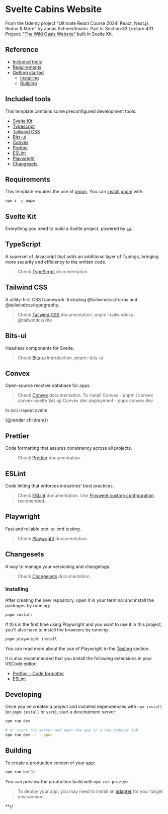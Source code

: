 # Svelte Cabins Website

From the Udemy project "Ultimate React Course 2024: React, Next.js, Redux & More" by Jonas Schmedtmann. Part 5: Section:33 Lecture:431 Project: ["The Wild Oasis Website"](https://github.com/XavierEnriquez/the-wild-oasis-website) built in Svelte Kit.

## Reference

- [Included tools](#included-tools)
- [Requirements](#requirements)
- [Getting started](#getting-started)
  - [Installing](#installing)
  - [Building](#building)

## Included tools

This template contains some preconfigured development tools:

- [Svelte Kit](#svelte-kit)
- [Typescript](#typescript)
- [Tailwind CSS](#tailwind-css)
- [Bits-ui](#bits-ui)
- [Convex](#convex)
- [Prettier](#prettier)
- [ESLint](#eslint)
- [Playwright](#playwright)
- [Changesets](#changesets)

## Requirements

This template requires the use of [pnpm](https://pnpm.js.org/en/). You can [install pnpm](https://pnpm.io/installation) with:

```bash
npm i -g pnpm
```

## Svelte Kit
Everything you need to build a Svelte project, powered by [`sv`](https://github.com/sveltejs/cli).

## TypeScript
A superset of Javascript that adds an additional layer of Typings, bringing more security and efficiency to the written code.
> Check [TypeScript](https://www.typescriptlang.org/) documentation.

## Tailwind CSS
A utility-first CSS framework. Including @tailwindcss/forms and @tailwindcss/typography.
> Check [Tailwind CSS](https://tailwindcss.com/docs/installation/using-vite) documentation. 
pnpm  i tailwindcss @tailwindcs/vite

## Bits-ui
Headless components for Svelte.
> Check [Bits-ui](https://bits-ui.com/docs/introduction) introduction.
pnpm i bits-ui

## Convex
Open-source reactive database for apps.
> Check [Convex](https://docs.convex.dev/quickstart/svelte) documentation.
To install Convex - pnpm i convex convex-svelte
Set up Convex dev deployment - pnpx convex dev 

In src/+layout.svelte
<script lang="ts">
	import '../app.css';
	import { PUBLIC_CONVEX_URL } from '$env/static/public';
	import { setupConvex } from 'convex-svelte';

	const { children } = $props();
	setupConvex(PUBLIC_CONVEX_URL);
</script>

{@render children()}


## Prettier
Code formatting that assures consistency across all projects.
> Check [Prettier](https://prettier.io/) documentation.

## ESLint
Code linting that enforces industries' best practices.
> Check [ESLint](https://eslint.org/) documentation.
> Use [Finsweet custom configuration](https://github.com/finsweet/eslint-config) recomended.

## Playwright
Fast and reliable end-to-end testing.
> Check [Playwright](https://playwright.dev/) documentation.

## Changesets
A way to manage your versioning and changelogs.
> Check [Changesets](https://github.com/changesets/changesets) documantation.

### Installing

After creating the new repository, open it in your terminal and install the packages by running:

```bash
pnpm install
```

If this is the first time using Playwright and you want to use it in this project, you'll also have to install the browsers by running:

```bash
pnpm playwright install
```

You can read more about the use of Playwright in the [Testing](#testing) section.

It is also recommended that you install the following extensions in your VSCode editor:

- [Prettier - Code formatter](https://marketplace.visualstudio.com/items?itemName=esbenp.prettier-vscode)
- [ESLint](https://marketplace.visualstudio.com/items?itemName=dbaeumer.vscode-eslint)

## Developing

Once you've created a project and installed dependencies with `npm install` (or `pnpm install` or `yarn`), start a development server:

```bash
npm run dev

# or start the server and open the app in a new browser tab
npm run dev -- --open
```

## Building

To create a production version of your app:

```bash
npm run build
```

You can preview the production build with `npm run preview`.

> To deploy your app, you may need to install an [adapter](https://svelte.dev/docs/kit/adapters) for your target environment.

**//